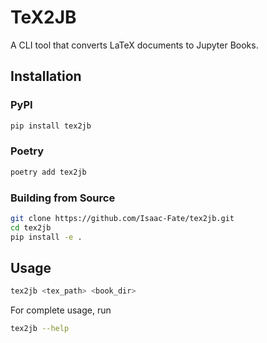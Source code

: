 # TeX2JB

A CLI tool that converts LaTeX documents to Jupyter Books.

## Installation

### PyPI

```sh
pip install tex2jb
```

### Poetry

```sh
poetry add tex2jb
```

### Building from Source

```sh
git clone https://github.com/Isaac-Fate/tex2jb.git
cd tex2jb
pip install -e .
```

## Usage

```sh
tex2jb <tex_path> <book_dir>
```

For complete usage, run

```sh
tex2jb --help
```
